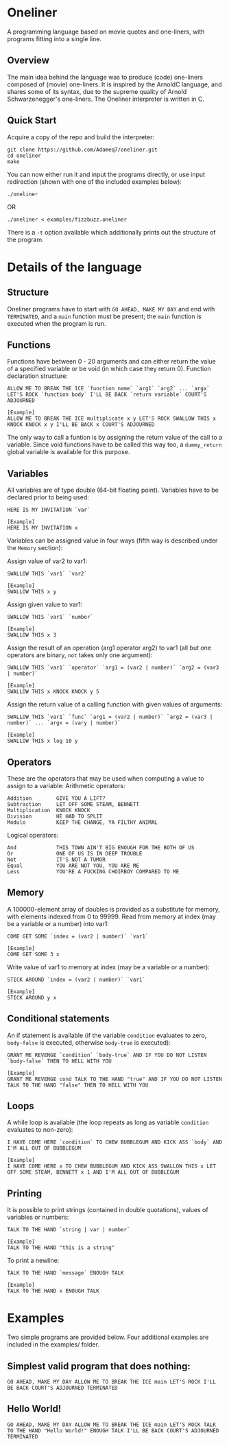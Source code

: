 # Oneliner

A programming language based on movie quotes and one-liners, with programs fitting into a single line. 

## Overview

The main idea behind the language was to produce (code) one-liners composed of (movie) one-liners.
It is inspired by the ArnoldC language, and shares some of its syntax, due to the supreme quality of Arnold Schwarzenegger's one-liners.
The Oneliner interpreter is written in C.


## Quick Start

Acquire a copy of the repo and build the interpreter:

	git clone https://github.com/Adameq7/oneliner.git
	cd oneliner
	make
  
You can now either run it and input the programs directly, or use input redirection (shown with one of the included examples below):

	./oneliner

OR

	./oneliner < examples/fizzbuzz.oneliner

There is a `-t` option available which additionally prints out the structure of the program.


# Details of the language

## Structure

Oneliner programs have to start with `GO AHEAD, MAKE MY DAY` and end with `TERMINATED`, and a `main` function must be present; the `main` function is executed when the program is run.


## Functions

Functions have between 0 - 20 arguments and can either return the value of a specified variable or be void (in which case they return 0).
Function declaration structure:

	ALLOW ME TO BREAK THE ICE `function name` `arg1` `arg2` ... `argx` LET'S ROCK `function body` I'LL BE BACK `return variable` COURT'S ADJOURNED

	[Example]
	ALLOW ME TO BREAK THE ICE multiplicate x y LET'S ROCK SWALLOW THIS x KNOCK KNOCK x y I'LL BE BACK x COURT'S ADJOURNED

The only way to call a funtion is by assigning the return value of the call to a variable. Since void functions have to be called this way too, a `dummy_return` global variable is available for this purpose.


## Variables

All variables are of type double (64-bit floating point).
Variables have to be declared prior to being used:

	HERE IS MY INVITATION `var`

	[Example]
	HERE IS MY INVITATION x

Variables can be assigned value in four ways (fifth way is described under the `Memory` section):

Assign value of var2 to var1:

	SWALLOW THIS `var1` `var2`

	[Example]
	SWALLOW THIS x y

Assign given value to var1:

	SWALLOW THIS `var1` `number`

	[Example]
	SWALLOW THIS x 3

Assign the result of an operation (arg1 operator arg2) to var1 (all but one operators are binary, `not` takes only one argument):

	SWALLOW THIS `var1` `operator` `arg1 = (var2 | number)` `arg2 = (var3 | number)`

	[Example]
	SWALLOW THIS x KNOCK KNOCK y 5

Assign the return value of a calling function <func> with given values of arguments:

	SWALLOW THIS `var1` `func` `arg1 = (var2 | number)` `arg2 = (var3 | number)` ... `argx = (vary | number)`

	[Example]
	SWALLOW THIS x log 10 y


## Operators

These are the operators that may be used when computing a value to assign to a variable:
Arithmetic operators:

	Addition        GIVE YOU A LIFT?
	Subtraction     LET OFF SOME STEAM, BENNETT
	Multiplication  KNOCK KNOCK
	Division        HE HAD TO SPLIT
	Modulo          KEEP THE CHANGE, YA FILTHY ANIMAL

Logical operators:

	And             THIS TOWN AIN'T BIG ENOUGH FOR THE BOTH OF US
	Or              ONE OF US IS IN DEEP TROUBLE
	Not             IT'S NOT A TUMOR
	Equal           YOU ARE NOT YOU, YOU ARE ME
	Less            YOU'RE A FUCKING CHOIRBOY COMPARED TO ME


## Memory

A 100000-element array of doubles is provided as a substitute for memory, with elements indexed from 0 to 99999.
Read from memory at index (may be a variable or a number) into var1:

	COME GET SOME `index = (var2 | number)` `var1`

	[Example]
	COME GET SOME 3 x

Write value of var1 to memory at index (may be a variable or a number):

	STICK AROUND `index = (var2 | number)` `var1`

	[Example]
	STICK AROUND y x


## Conditional statements

An if statement is available (if the variable `condition` evaluates to zero, `body-false` is executed, otherwise `body-true` is executed):

	GRANT ME REVENGE `condition` `body-true` AND IF YOU DO NOT LISTEN `body-false` THEN TO HELL WITH YOU

	[Example]
	GRANT ME REVENGE cond TALK TO THE HAND "true" AND IF YOU DO NOT LISTEN TALK TO THE HAND "false" THEN TO HELL WITH YOU


## Loops

A while loop is available (the loop repeats as long as variable `condition` evaluates to non-zero):

	I HAVE COME HERE `condition` TO CHEW BUBBLEGUM AND KICK ASS `body` AND I'M ALL OUT OF BUBBLEGUM

	[Example]
	I HAVE COME HERE x TO CHEW BUBBLEGUM AND KICK ASS SWALLOW THIS x LET OFF SOME STEAM, BENNETT x 1 AND I'M ALL OUT OF BUBBLEGUM


## Printing

It is possible to print strings (contained in double quotations), values of variables or numbers:

	TALK TO THE HAND `string | var | number`

	[Example]
	TALK TO THE HAND "this is a string"

To print a newline:

	TALK TO THE HAND `message` ENOUGH TALK 

	[Example]
	TALK TO THE HAND x ENOUGH TALK


# Examples

Two simple programs are provided below. Four additional examples are included in the examples/ folder.

## Simplest valid program that does nothing:

	GO AHEAD, MAKE MY DAY ALLOW ME TO BREAK THE ICE main LET'S ROCK I'LL BE BACK COURT'S ADJOURNED TERMINATED


## Hello World!

	GO AHEAD, MAKE MY DAY ALLOW ME TO BREAK THE ICE main LET'S ROCK TALK TO THE HAND "Hello World!" ENOUGH TALK I'LL BE BACK COURT'S ADJOURNED TERMINATED
